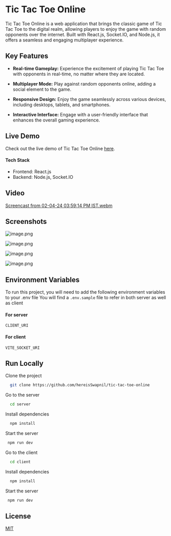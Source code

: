 # Tic Tac Toe Online

Tic Tac Toe Online is a web application that brings the classic game of Tic Tac Toe to the digital realm, allowing players to enjoy the game with random opponents over the internet.
Built with React.js, Socket.IO, and Node.js, it offers a seamless and engaging multiplayer experience.

## Key Features

- **Real-time Gameplay:** Experience the excitement of playing Tic Tac Toe with opponents in real-time, no matter where they are located.

- **Multiplayer Mode:** Play against random opponents online, adding a social element to the game.

- **Responsive Design:** Enjoy the game seamlessly across various devices, including desktops, tablets, and smartphones.

- **Interactive Interface:** Engage with a user-friendly interface that enhances the overall gaming experience.

## Live Demo

Check out the live demo of Tic Tac Toe Online [here](https://tic-tac-toe-online-eta.vercel.app/).

#### Tech Stack

- Frontend: React.js
- Backend: Node.js, Socket.IO

## Video

[Screencast from 02-04-24 03:59:14 PM IST.webm](https://github.com/hereisSwapnil/tic-tac-toe-online/assets/85278243/86cb3a6a-c76c-4eae-8631-d8febd7db59f)

## Screenshots

![image.png](https://i.postimg.cc/3NmXQ84H/image.png)

![image.png](https://i.postimg.cc/150GWz1G/image.png)

![image.png](https://i.postimg.cc/xCsv0N8M/image.png)

![image.png](https://i.postimg.cc/htgrgd1Z/image.png)

## Environment Variables

To run this project, you will need to add the following environment variables to your .env file
You will find a `.env.sample` file to refer in both server as well as client

#### For server

`CLIENT_URI`

#### For client

`VITE_SOCKET_URI`

## Run Locally

Clone the project

```bash
  git clone https://github.com/hereisSwapnil/tic-tac-toe-online
```

Go to the server

```bash
  cd server
```

Install dependencies

```bash
  npm install
```

Start the server

```bash
 npm run dev
```

Go to the client

```bash
  cd client
```

Install dependencies

```bash
  npm install
```

Start the server

```bash
 npm run dev
```

## License

[MIT](https://choosealicense.com/licenses/mit/)

